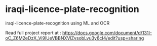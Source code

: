 # iraqi-licence-plate-recognition
iraqi-licence-plate-recognition using ML and OCR


Read full project report at : https://docs.google.com/document/d/131I-oC_Z6M2eDzX_Vi9lUeVBBNXVlZvsobLvu3y6cI4/edit?usp=sharing
